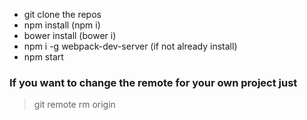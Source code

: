 * git clone the repos
* npm install (npm i)
* bower install (bower i)
* npm i -g webpack-dev-server (if not already install)
* npm start

### If you want to change the remote for your own project just
> git remote rm origin
